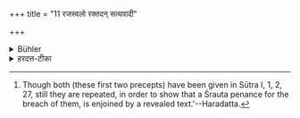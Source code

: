 +++
title = "11 रजस्वलो रक्तदन् सत्यवादी"

+++

<details><summary>Bühler</summary>

11. A Brāhmaṇa declares, 'He shall be dusty, be shall have dirty teeth, and speak the truth.' [^5] 


[^5]:  Though both (these first two precepts) have been given in Sūtra I, 1, 2, 27, still they are repeated, in order to show that a Śrauta penance for the breach of them, is enjoined by a revealed text.'--Haradatta.
</details>

<details><summary>हरदत्त-टीका</summary>

## सूत्रम्
रजस्वलो रक्तदन्सत्यवादी स्यादिति हि ब्राह्मणम् ॥११॥  
## टिप्पनी
रजस्वलो मलिनगात्रः । रक्ता दन्ता यस्य स रकदन् । छान्दसो दन्नादेशः । पङ्किलदन्त इत्यर्थः । एतदुभय'मुत्सन्नश्लाघ'(१-१-२७) इत्यनेन गतमपि पुनरुच्यते[^३]श्रौतप्रायश्चित्तप्राप्त्यर्थम् । अनृतं वोक्त्वे(२-१-२७)ति प्रायश्चित्तं वक्ष्यति । सत्यवादी स्यादिति ब्राह्मणम् ॥ ११ ॥
</details>
